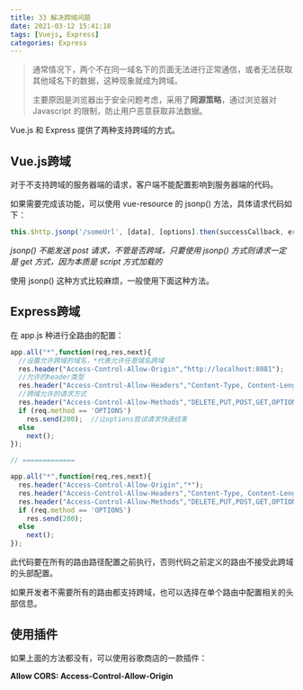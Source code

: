 ```yaml
---
title: 33 解决跨域问题
date: 2021-03-12 15:41:18
tags: [Vuejs, Express]
categories: Express
---
```


> 通常情况下，两个不在同一域名下的页面无法进行正常通信，或者无法获取其他域名下的数据，这种现象就成为跨域。
>
> 主要原因是浏览器出于安全问题考虑，采用了**同源策略**，通过浏览器对 Javascript 的限制，防止用户恶意获取非法数据。

<!-- more -->

Vue.js 和 Express 提供了两种支持跨域的方式。

## Vue.js跨域

对于不支持跨域的服务器端的请求，客户端不能配置影响到服务器端的代码。

如果需要完成该功能，可以使用 vue-resource 的 jsonp() 方法，具体请求代码如下：

```javascript
this.$http.jsonp('/someUrl', [data], [options].then(successCallback, errorCallback));
```

*jsonp() 不能发送 post 请求，不管是否跨域，只要使用 jsonp() 方式则请求一定是 get 方式，因为本质是 script 方式加载的*

使用 jsonp() 这种方式比较麻烦，一般使用下面这种方法。

## Express跨域

在 app.js 种进行全路由的配置：

```javascript
app.all("*",function(req,res,next){
  //设置允许跨域的域名，*代表允许任意域名跨域
  res.header("Access-Control-Allow-Origin","http://localhost:8081");
  //允许的header类型
  res.header("Access-Control-Allow-Headers","Content-Type, Content-Length, Authorization, Accept, X-Requested-With, yourHeaderField");
  //跨域允许的请求方式
  res.header("Access-Control-Allow-Methods","DELETE,PUT,POST,GET,OPTIONS");
  if (req.method == 'OPTIONS')
    res.send(200);  //让options尝试请求快速结束
  else
    next();
});

// =============

app.all("*",function(req,res,next){
  res.header("Access-Control-Allow-Origin","*");
  res.header("Access-Control-Allow-Headers","Content-Type, Content-Length, Authorization, Accept, X-Requested-With");
  res.header("Access-Control-Allow-Methods","DELETE,PUT,POST,GET,OPTIONS");
  if (req.method == 'OPTIONS')
    res.send(200);
  else
    next();
});
```

此代码要在所有的路由路径配置之前执行，否则代码之前定义的路由不接受此跨域的头部配置。

如果开发者不需要所有的路由都支持跨域，也可以选择在单个路由中配置相关的头部信息。

## 使用插件

如果上面的方法都没有，可以使用谷歌商店的一款插件：

**Allow CORS: Access-Control-Allow-Origin**